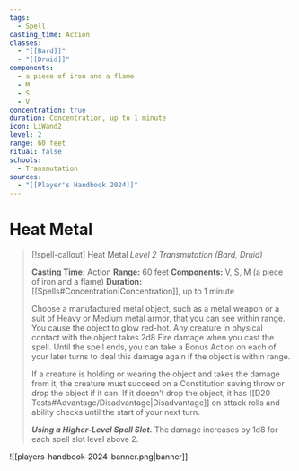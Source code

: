 ```yaml
---
tags:
  - Spell
casting_time: Action
classes:
  - "[[Bard]]"
  - "[[Druid]]"
components:
  - a piece of iron and a flame
  - M
  - S
  - V
concentration: true
duration: Concentration, up to 1 minute
icon: LiWand2
level: 2
range: 60 feet
ritual: false
schools:
  - Transmutation
sources:
  - "[[Player's Handbook 2024]]"
---
```


# Heat Metal

>[!spell-callout] Heat Metal
>_Level 2 Transmutation (Bard, Druid)_
>
>**Casting Time:** Action
>**Range:** 60 feet
>**Components:** V, S, M (a piece of iron and a flame)
>**Duration:** [[Spells#Concentration\|Concentration]], up to 1 minute
>
>Choose a manufactured metal object, such as a metal weapon or a suit of Heavy or Medium metal armor, that you can see within range. You cause the object to glow red-hot. Any creature in physical contact with the object takes 2d8 Fire damage when you cast the spell. Until the spell ends, you can take a Bonus Action on each of your later turns to deal this damage again if the object is within range.
>
>If a creature is holding or wearing the object and takes the damage from it, the creature must succeed on a Constitution saving throw or drop the object if it can. If it doesn't drop the object, it has [[D20 Tests#Advantage/Disadvantage\|Disadvantage]] on attack rolls and ability checks until the start of your next turn.
>
>**_Using a Higher-Level Spell Slot._** The damage increases by 1d8 for each spell slot level above 2.


![[players-handbook-2024-banner.png|banner]]
